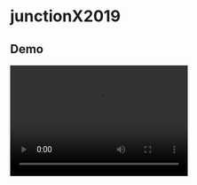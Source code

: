 # junctionX2019

## Demo
<video src="https://github.com/AnuarTB/junctionX2019/blob/master/smart_audio_book.mp4" width="320" height="200" controls preload></video>
